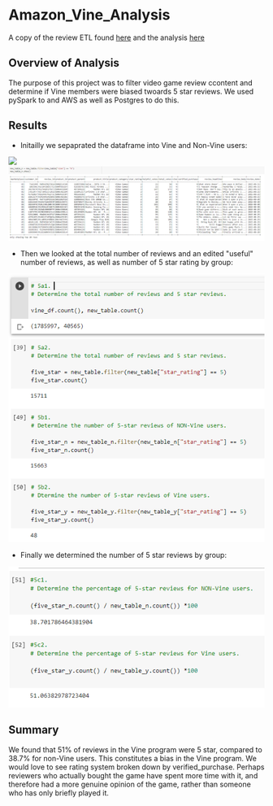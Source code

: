 # Amazon_Vine_Analysis

A copy of the review ETL found [here](https://github.com/Mikeblanchard/Amazon_Vine_Analysis/blob/main/Amazon_Reviews_ETL.ipynb) and the analysis [here](https://github.com/Mikeblanchard/Amazon_Vine_Analysis/blob/main/Vine_Review_Analysis.ipynb)

## Overview of Analysis 

The purpose of this project was to filter video game review ccontent and determine if Vine members were biased twoards 5 star reviews. We used pySpark to and AWS as well as Postgres to do this. 

## Results

- Initailly we sepaprated the dataframe into Vine and Non-Vine users:

![](https://github.com/Mikeblanchard/Amazon_Vine_Analysis/blob/main/Resources/Chal_16.png%20.png)
![](https://github.com/Mikeblanchard/Amazon_Vine_Analysis/blob/main/Resources/Chal_16-2.png%20.png)

- Then we looked at the total number of reviews and an edited "useful" number of reviews, as well as number of 5 star rating by group:

![](https://github.com/Mikeblanchard/Amazon_Vine_Analysis/blob/main/Resources/Chal_16-3.png%20.png)

- Finally we determined the number of 5 star reviews by group:

![](https://github.com/Mikeblanchard/Amazon_Vine_Analysis/blob/main/Resources/Chal_16-4.png%20.png)


## Summary

We found that 51% of reviews in the Vine program were 5 star, compared to 38.7%  for non-Vine users. This constitutes a bias in the Vine program. We would love to see rating system broken down by verified_purchase. Perhaps reviewers who actually bought the game have spent more time with it, and therefore had a more genuine opinion of the game, rather than someone who has only briefly played it.
